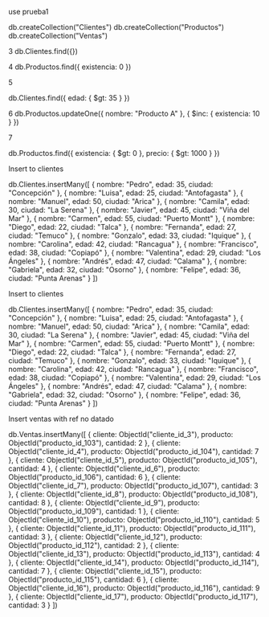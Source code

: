 
use prueba1


db.createCollection("Clientes")
db.createCollection("Productos")
db.createCollection("Ventas")


3
db.Clientes.find({})






4
db.Productos.find({ existencia: 0 })



5

db.Clientes.find({ edad: { $gt: 35 } })



6 
db.Productos.updateOne({ nombre: "Producto A" }, { $inc: { existencia: 10 } })



7



db.Productos.find({ existencia: { $gt: 0 }, precio: { $gt: 1000 } })





Insert to clientes


db.Clientes.insertMany([
    { nombre: "Pedro", edad: 35, ciudad: "Concepción" },
    { nombre: "Luisa", edad: 25, ciudad: "Antofagasta" },
    { nombre: "Manuel", edad: 50, ciudad: "Arica" },
    { nombre: "Camila", edad: 30, ciudad: "La Serena" },
    { nombre: "Javier", edad: 45, ciudad: "Viña del Mar" },
    { nombre: "Carmen", edad: 55, ciudad: "Puerto Montt" },
    { nombre: "Diego", edad: 22, ciudad: "Talca" },
    { nombre: "Fernanda", edad: 27, ciudad: "Temuco" },
    { nombre: "Gonzalo", edad: 33, ciudad: "Iquique" },
    { nombre: "Carolina", edad: 42, ciudad: "Rancagua" },
    { nombre: "Francisco", edad: 38, ciudad: "Copiapó" },
    { nombre: "Valentina", edad: 29, ciudad: "Los Ángeles" },
    { nombre: "Andrés", edad: 47, ciudad: "Calama" },
    { nombre: "Gabriela", edad: 32, ciudad: "Osorno" },
    { nombre: "Felipe", edad: 36, ciudad: "Punta Arenas" }
])



Insert to clientes


db.Clientes.insertMany([
    { nombre: "Pedro", edad: 35, ciudad: "Concepción" },
    { nombre: "Luisa", edad: 25, ciudad: "Antofagasta" },
    { nombre: "Manuel", edad: 50, ciudad: "Arica" },
    { nombre: "Camila", edad: 30, ciudad: "La Serena" },
    { nombre: "Javier", edad: 45, ciudad: "Viña del Mar" },
    { nombre: "Carmen", edad: 55, ciudad: "Puerto Montt" },
    { nombre: "Diego", edad: 22, ciudad: "Talca" },
    { nombre: "Fernanda", edad: 27, ciudad: "Temuco" },
    { nombre: "Gonzalo", edad: 33, ciudad: "Iquique" },
    { nombre: "Carolina", edad: 42, ciudad: "Rancagua" },
    { nombre: "Francisco", edad: 38, ciudad: "Copiapó" },
    { nombre: "Valentina", edad: 29, ciudad: "Los Ángeles" },
    { nombre: "Andrés", edad: 47, ciudad: "Calama" },
    { nombre: "Gabriela", edad: 32, ciudad: "Osorno" },
    { nombre: "Felipe", edad: 36, ciudad: "Punta Arenas" }
])




Insert ventas with ref no datado




db.Ventas.insertMany([
    { cliente: ObjectId("cliente_id_3"), producto: ObjectId("producto_id_103"), cantidad: 2 },
    { cliente: ObjectId("cliente_id_4"), producto: ObjectId("producto_id_104"), cantidad: 7 },
    { cliente: ObjectId("cliente_id_5"), producto: ObjectId("producto_id_105"), cantidad: 4 },
    { cliente: ObjectId("cliente_id_6"), producto: ObjectId("producto_id_106"), cantidad: 6 },
    { cliente: ObjectId("cliente_id_7"), producto: ObjectId("producto_id_107"), cantidad: 3 },
    { cliente: ObjectId("cliente_id_8"), producto: ObjectId("producto_id_108"), cantidad: 8 },
    { cliente: ObjectId("cliente_id_9"), producto: ObjectId("producto_id_109"), cantidad: 1 },
    { cliente: ObjectId("cliente_id_10"), producto: ObjectId("producto_id_110"), cantidad: 5 },
    { cliente: ObjectId("cliente_id_11"), producto: ObjectId("producto_id_111"), cantidad: 3 },
    { cliente: ObjectId("cliente_id_12"), producto: ObjectId("producto_id_112"), cantidad: 2 },
    { cliente: ObjectId("cliente_id_13"), producto: ObjectId("producto_id_113"), cantidad: 4 },
    { cliente: ObjectId("cliente_id_14"), producto: ObjectId("producto_id_114"), cantidad: 7 },
    { cliente: ObjectId("cliente_id_15"), producto: ObjectId("producto_id_115"), cantidad: 6 },
    { cliente: ObjectId("cliente_id_16"), producto: ObjectId("producto_id_116"), cantidad: 9 },
    { cliente: ObjectId("cliente_id_17"), producto: ObjectId("producto_id_117"), cantidad: 3 }
])
